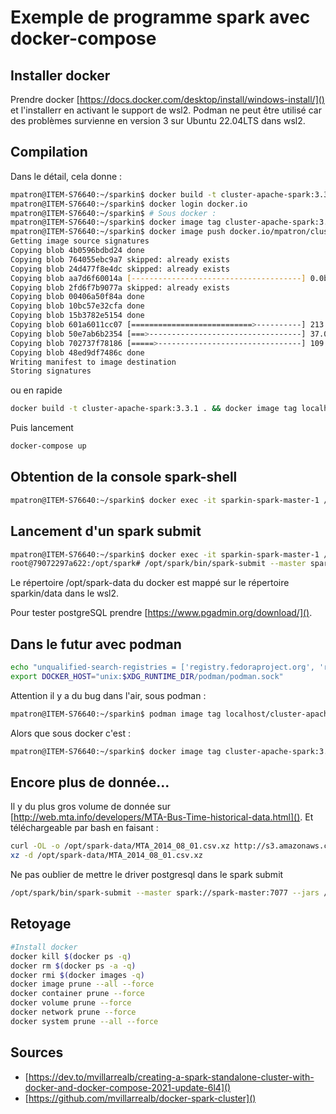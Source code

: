 # Exemple de programme spark avec docker-compose

## Installer docker

Prendre docker [https://docs.docker.com/desktop/install/windows-install/]()  et l'installerr en activant le support de wsl2.
Podman ne peut être utilisé car des problèmes survienne en version 3 sur Ubuntu 22.04LTS dans wsl2.

## Compilation

Dans le détail, cela donne :

~~~bash
mpatron@ITEM-S76640:~/sparkin$ docker build -t cluster-apache-spark:3.3.1 .
mpatron@ITEM-S76640:~/sparkin$ docker login docker.io
mpatron@ITEM-S76640:~/sparkin$ # Sous docker :
mpatron@ITEM-S76640:~/sparkin$ docker image tag cluster-apache-spark:3.3.1 docker.io/mpatron/cluster-apache-spark:3.3.1
mpatron@ITEM-S76640:~/sparkin$ docker image push docker.io/mpatron/cluster-apache-spark:3.3.1
Getting image source signatures
Copying blob 4b0596bdbd24 done
Copying blob 764055ebc9a7 skipped: already exists
Copying blob 24d477f8e4dc skipped: already exists
Copying blob aa7d6f60014a [--------------------------------------] 0.0b / 0.0b
Copying blob 2fd6f7b9077a skipped: already exists
Copying blob 00406a50f84a done
Copying blob 10bc57e32cfa done
Copying blob 15b3782e5154 done
Copying blob 601a6011cc07 [===========================>----------] 213.0MiB / 285.5MiB
Copying blob 50e7ab6b2354 [===>----------------------------------] 37.0MiB / 322.0MiB
Copying blob 702737f78186 [=====>--------------------------------] 109.0MiB / 675.6MiB
Copying blob 48ed9df7486c done
Writing manifest to image destination
Storing signatures
~~~

ou en rapide

~~~bash
docker build -t cluster-apache-spark:3.3.1 . && docker image tag localhost/cluster-apache-spark:3.3.1 docker.io/mpatron/cluster-apache-spark:3.3.1 && docker image push docker.io/mpatron/cluster-apache-spark:3.3.1
~~~

Puis lancement

~~~bash
docker-compose up
~~~

## Obtention de la console spark-shell

~~~bash
mpatron@ITEM-S76640:~/sparkin$ docker exec -it sparkin-spark-master-1 /opt/spark/bin/spark-shell
~~~

## Lancement d'un spark submit

~~~bash
mpatron@ITEM-S76640:~/sparkin$ docker exec -it sparkin-spark-master-1 /bin/bash
root@79072297a622:/opt/spark# /opt/spark/bin/spark-submit --master spark://spark-master:7077 --jars /opt/spark-apps/postgresql-42.2.22.jar --driver-memory 1G --executor-memory 1G /opt/spark-apps/main.py
~~~

Le répertoire /opt/spark-data du docker est mappé sur le répertoire sparkin/data dans le wsl2.

Pour tester postgreSQL prendre [https://www.pgadmin.org/download/]().

## Dans le futur avec podman

~~~bash
echo "unqualified-search-registries = ['registry.fedoraproject.org', 'registry.access.redhat.com', 'registry.centos.org', 'docker.io']" | sudo tee -a /etc/containers/registries.conf
export DOCKER_HOST="unix:$XDG_RUNTIME_DIR/podman/podman.sock"
~~~

Attention il y a du bug dans l'air, sous podman :

~~~bash
mpatron@ITEM-S76640:~/sparkin$ podman image tag localhost/cluster-apache-spark:3.3.1 docker.io/mpatron/cluster-apache-spark:3.3.1
~~~

Alors que sous docker c'est :

~~~bash
mpatron@ITEM-S76640:~/sparkin$ docker image tag cluster-apache-spark:3.3.1 docker.io/mpatron/cluster-apache-spark:3.3.1
~~~

## Encore plus de donnée...

Il y du plus gros volume de donnée sur [http://web.mta.info/developers/MTA-Bus-Time-historical-data.html](). Et téléchargeable par bash en faisant :

~~~bash
curl -OL -o /opt/spark-data/MTA_2014_08_01.csv.xz http://s3.amazonaws.com/MTABusTime/AppQuest3/MTA-Bus-Time_.2014-08-01.txt.xz
xz -d /opt/spark-data/MTA_2014_08_01.csv.xz
~~~

Ne pas oublier de mettre le driver postgresql dans le spark submit

~~~bash
/opt/spark/bin/spark-submit --master spark://spark-master:7077 --jars /opt/spark-apps/postgresql-42.2.22.jar --driver-memory 1G --executor-memory 1G /opt/spark-apps/main.py
~~~

## Retoyage

~~~bash
#Install docker
docker kill $(docker ps -q)
docker rm $(docker ps -a -q)
docker rmi $(docker images -q)
docker image prune --all --force
docker container prune --force
docker volume prune --force
docker network prune --force
docker system prune --all --force
~~~

## Sources

- [https://dev.to/mvillarrealb/creating-a-spark-standalone-cluster-with-docker-and-docker-compose-2021-update-6l4]()
- [https://github.com/mvillarrealb/docker-spark-cluster]()
